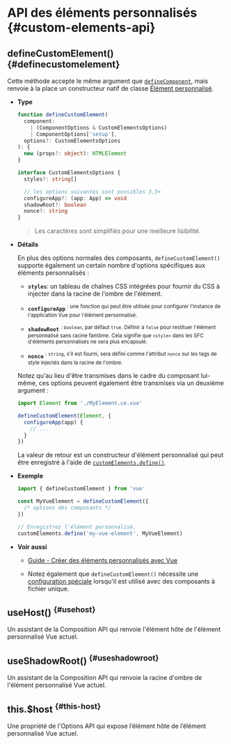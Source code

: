 # API des éléments personnalisés {#custom-elements-api}

## defineCustomElement() {#definecustomelement}

Cette méthode accepte le même argument que [`defineComponent`](#definecomponent), mais renvoie à la place un constructeur natif de classe [Élément personnalisé](https://developer.mozilla.org/en-US/docs/Web/Web_Components/Using_custom_elements).

- **Type**

  ```ts
  function defineCustomElement(
    component:
      | (ComponentOptions & CustomElementsOptions)
      | ComponentOptions['setup'],
    options?: CustomElementsOptions
  ): {
    new (props?: object): HTMLElement
  }

  interface CustomElementsOptions {
    styles?: string[]

    // les options suivantes sont possibles 3.5+
    configureApp?: (app: App) => void
    shadowRoot?: boolean
    nonce?: string
  }
  ```

  > Les caractères sont simplifiés pour une meilleure lisibilité.

- **Détails**

  En plus des options normales des composants, `defineCustomElement()` supporte également un certain nombre d'options spécifiques aux éléments personnalisés :

  - **`styles`**: un tableau de chaînes CSS intégrées pour fournir du CSS à injecter dans la racine de l'ombre de l'élément.

  - **`configureApp`** <sup class="vt-badge" data-text="3.5+"/>: une fonction qui peut être utilisée pour configurer l'instance de l'application Vue pour l'élément personnalisé.

  - **`shadowRoot`** <sup class="vt-badge" data-text="3.5+"/>: `boolean`, par défaut `true`. Définir à `false` pour restituer l'élément personnalisé sans racine fantôme. Cela signifie que `<style>` dans les SFC d'éléments personnalisés ne sera plus encapsulé.

  - **`nonce`** <sup class="vt-badge" data-text="3.5+"/>: `string`, s'il est fourni, sera défini comme l'attribut `nonce` sur les tags de style injectés dans la racine de l'ombre.

  Notez qu'au lieu d'être transmises dans le cadre du composant lui-même, ces options peuvent également être transmises via un deuxième argument :

  ```js
  import Element from './MyElement.ce.vue'

  defineCustomElement(Element, {
    configureApp(app) {
      // ...
    }
  })
  ```

  La valeur de retour est un constructeur d'élément personnalisé qui peut être enregistré à l'aide de [`customElements.define()`](https://developer.mozilla.org/en-US/docs/Web/API/CustomElementRegistry/define).

- **Exemple**

  ```js
  import { defineCustomElement } from 'vue'

  const MyVueElement = defineCustomElement({
    /* options des composants */
  })

  // Enregistrez l'élément personnalisé.
  customElements.define('my-vue-element', MyVueElement)
  ```

- **Voir aussi**

  - [Guide - Créer des éléments personnalisés avec Vue](/guide/extras/web-components#building-custom-elements-with-vue)

  - Notez également que `defineCustomElement()` nécessite une [configuration spéciale](/guide/extras/web-components#sfc-as-custom-element) lorsqu'il est utilisé avec des composants à fichier unique.

## useHost() <sup class="vt-badge" data-text="3.5+"/> {#usehost}

Un assistant de la Composition API qui renvoie l'élément hôte de l'élément personnalisé Vue actuel.

## useShadowRoot() <sup class="vt-badge" data-text="3.5+"/> {#useshadowroot}

Un assistant de la Composition API qui renvoie la racine d'ombre de l'élément personnalisé Vue actuel.

## this.$host <sup class="vt-badge" data-text="3.5+"/> {#this-host}

Une propriété de l'Options API qui expose l’élément hôte de l’élément personnalisé Vue actuel.
